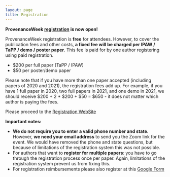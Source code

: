```yaml
---
layout: page
title: Registration
---
```


**ProvenanceWeek [registration](https://ecom.uncc.edu/C21561_ustores/web/store_main.jsp?STOREID=247&SINGLESTORE=true) is now open!**

ProvenanceWeek registration is **free** for attendees. However, to cover the publication fees and other costs, **a fixed fee will be charged per IPAW / TaPP / demo / poster paper**. This fee is paid for by one author registering using paid registration.

- $200 per full paper (TaPP / IPAW)
- $50 per poster/demo paper

Please note that if you have more than one paper accepted (including papers of 2020 and 2021), the registration fees add up. For example,    if you have 1 full paper in 2020, two full papers in 2021, and one demo in 2021, we should receive $200 + 2 * $200 + $50 = $650 - it
does not matter which author is paying the fees.

Please proceed to the [Registration WebSite](https://ecom.uncc.edu/C21561_ustores/web/store_main.jsp?STOREID=247&SINGLESTORE=true)


**Important notes:**
- **We do not require you to enter a valid phone number and state.** However, **we need your email address** to send you the Zoom link for the event. We would have removed the phone and state questions, but because of limitations of the registration system this was not possible.
- For authors that want to **register for multiple papers**: you have to go through the registration process once per paper. Again, limitations of the registration system prevent us from fixing this.
- For registration reimbursements please also register at this [Google Form](https://forms.gle/wsBbHkita4uSqDq56)

